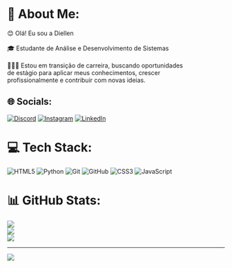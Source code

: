 # 💫 About Me:
😊 Olá! Eu sou a Diellen<br><br>🎓 Estudante de Análise e Desenvolvimento de Sistemas<br><br>👩🏽‍💻 Estou em transição de carreira, buscando oportunidades <br>de estágio para aplicar meus conhecimentos, crescer<br>profissionalmente e contribuir com novas ideias.


## 🌐 Socials:
[![Discord](https://img.shields.io/badge/Discord-%237289DA.svg?logo=discord&logoColor=white)](https://discord.gg/https://discord.com/channels/@me) [![Instagram](https://img.shields.io/badge/Instagram-%23E4405F.svg?logo=Instagram&logoColor=white)](https://instagram.com/https://www.instagram.com/mariadiellen/) [![LinkedIn](https://img.shields.io/badge/LinkedIn-%230077B5.svg?logo=linkedin&logoColor=white)](https://linkedin.com/in/https://www.linkedin.com/in/maria-diellen/) 

# 💻 Tech Stack:
![HTML5](https://img.shields.io/badge/html5-%23E34F26.svg?style=for-the-badge&logo=html5&logoColor=white) ![Python](https://img.shields.io/badge/python-3670A0?style=for-the-badge&logo=python&logoColor=ffdd54) ![Git](https://img.shields.io/badge/git-%23F05033.svg?style=for-the-badge&logo=git&logoColor=white) ![GitHub](https://img.shields.io/badge/github-%23121011.svg?style=for-the-badge&logo=github&logoColor=white) ![CSS3](https://img.shields.io/badge/css3-%231572B6.svg?style=for-the-badge&logo=css3&logoColor=white) ![JavaScript](https://img.shields.io/badge/javascript-%23323330.svg?style=for-the-badge&logo=javascript&logoColor=%23F7DF1E)
# 📊 GitHub Stats:
![](https://github-readme-stats.vercel.app/api?username=MariaDiellen&theme=radical&hide_border=false&include_all_commits=false&count_private=false)<br/>
![](https://github-readme-streak-stats.herokuapp.com/?user=MariaDiellen&theme=radical&hide_border=false)<br/>
![](https://github-readme-stats.vercel.app/api/top-langs/?username=MariaDiellen&theme=radical&hide_border=false&include_all_commits=false&count_private=false&layout=compact)

---
[![](https://visitcount.itsvg.in/api?id=MariaDiellen&icon=0&color=10)](https://visitcount.itsvg.in)

<!-- Proudly created with GPRM ( https://gprm.itsvg.in ) -->